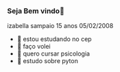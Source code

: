 ### Seja Bem vindo👋
izabella sampaio
15 anos
05/02/2008

- 🔭 estou estudando no cep
- 🌱 faço volei
- 👯 quero cursar psicologia
- 🤔 estudo sobre pyton
